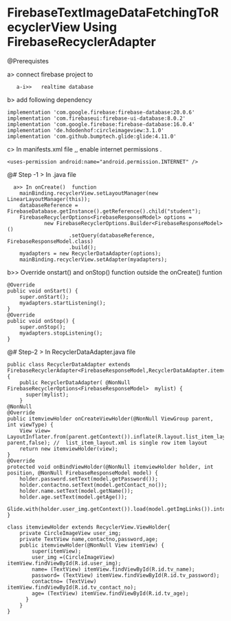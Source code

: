 # FirebaseTextImageDataFetchingToRecyclerView     Using  FirebaseRecyclerAdapter

@Prerequistes 

  a>  connect firebase project to 
       
       a-i>>   realtime database
  
  b> add following dependency
       
    implementation 'com.google.firebase:firebase-database:20.0.6'
    implementation 'com.firebaseui:firebase-ui-database:8.0.2'
    implementation 'com.google.firebase:firebase-database:16.0.4'
    implementation 'de.hdodenhof:circleimageview:3.1.0'
    implementation 'com.github.bumptech.glide:glide:4.11.0'
    
    
   c>  In manifests.xml file  ,, enable  internet permissions . 
      
    <uses-permission android:name="android.permission.INTERNET" />

@# Step -1 > In  .java file
      
      a>> In onCreate()  function 
        mainBinding.recyclerView.setLayoutManager(new LinearLayoutManager(this));
        databaseReference = FirebaseDatabase.getInstance().getReference().child("student");
        FirebaseRecyclerOptions<FirebaseResponseModel> options =
                new FirebaseRecyclerOptions.Builder<FirebaseResponseModel>()
                        .setQuery(databaseReference, FirebaseResponseModel.class)
                        .build();
        myadapters = new RecyclerDataAdapter(options);
        mainBinding.recyclerView.setAdapter(myadapters);
   
   b>> Override onstart() and onStop() function outside the onCreate() funtion 
   

    @Override
    public void onStart() {
        super.onStart();
        myadapters.startListening();
    }
    @Override
    public void onStop() {
        super.onStop();
        myadapters.stopListening();
    }



@# Step-2 >  In RecyclerDataAdapter.java file 

    public class RecyclerDataAdapter extends FirebaseRecyclerAdapter<FirebaseResponseModel,RecyclerDataAdapter.itemviewHolder> {
        public RecyclerDataAdapter( @NonNull FirebaseRecyclerOptions<FirebaseResponseModel>  mylist) {
          super(mylist);
        }
    @NonNull
    @Override
    public itemviewHolder onCreateViewHolder(@NonNull ViewGroup parent, int viewType) {
        View view= LayoutInflater.from(parent.getContext()).inflate(R.layout.list_item_layout, parent,false); //  list_item_layout.xml is single row item layout 
        return new itemviewHolder(view);
    }
    @Override
    protected void onBindViewHolder(@NonNull itemviewHolder holder, int position, @NonNull FirebaseResponseModel model) {
        holder.password.setText(model.getPassword());
        holder.contactno.setText(model.getContact_no());
        holder.name.setText(model.getName());
        holder.age.setText(model.getAge());
        Glide.with(holder.user_img.getContext()).load(model.getImgLinks()).into(holder.user_img);
    }
  
    class itemviewHolder extends RecyclerView.ViewHolder{
        private CircleImageView user_img;
        private TextView name,contactno,password,age;
        public itemviewHolder(@NonNull View itemView) {
            super(itemView);
            user_img =(CircleImageView) itemView.findViewById(R.id.user_img);
            name= (TextView) itemView.findViewById(R.id.tv_name);
            password= (TextView) itemView.findViewById(R.id.tv_password);
            contactno= (TextView) itemView.findViewById(R.id.tv_contact_no);
            age= (TextView) itemView.findViewById(R.id.tv_age);
          }
        }
    }        
